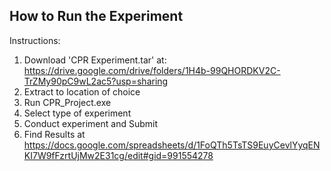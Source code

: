 ****How to Run the Experiment**** 
--------------------------------------------

Instructions: 
1. Download 'CPR Experiment.tar' at: https://drive.google.com/drive/folders/1H4b-99QHORDKV2C-TrZMy90pC9wL2ac5?usp=sharing   
1. Extract to location of choice  
1. Run CPR_Project.exe  
1. Select type of experiment  
2. Conduct experiment and Submit  
3. Find Results at https://docs.google.com/spreadsheets/d/1FoQTh5TsTS9EuyCevlYyqENKI7W9fFzrtUjMw2E31cg/edit#gid=991554278  
